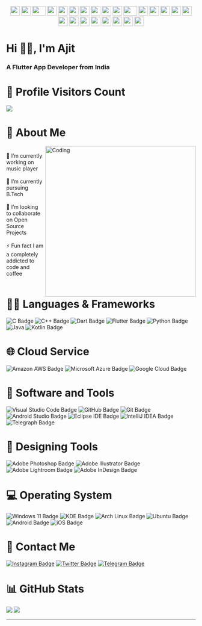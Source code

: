 <div align="center">
    <img src="https://cultofthepartyparrot.com/parrots/hd/githubparrot.gif" width="25" height="25"/>
    <img src="https://cultofthepartyparrot.com/parrots/hd/dadparrot.gif" width="25" height="25"/>
    <img src="https://cultofthepartyparrot.com/parrots/hd/coffeeparrot.gif" width="36" height="25"/>
    <img src="https://cultofthepartyparrot.com/parrots/hd/bluntparrot.gif" width="25" height="25"/>
    <img src="https://cultofthepartyparrot.com/parrots/hd/60fpsparrot.gif" width="25" height="25"/>
    <img src="https://cultofthepartyparrot.com/parrots/hd/flyingmoneyparrot.gif" width="25" height="25"/>
    <img src="https://cultofthepartyparrot.com/parrots/hd/opensourceparrot.gif" width="25" height="25"/>
    <img src="https://cultofthepartyparrot.com/parrots/hd/dealwithitnowparrot.gif" width="25" height="25"/>
    <img src="https://cultofthepartyparrot.com/parrots/hd/hypnoparrotlight.gif" width="25" height="25"/>
    <img src="https://cultofthepartyparrot.com/parrots/hd/ripparrot.gif" width="25" height="25"/>
    <img src="https://cultofthepartyparrot.com/parrots/hd/bikerparrot.gif" width="36" height="25"/>
    <img src="https://cultofthepartyparrot.com/parrots/hd/laptop_parrot.gif" width="25" height="25"/>
    <img src="https://cultofthepartyparrot.com/parrots/hd/everythingsfineparrot.gif" width="25" height="25"/>
    <img src="https://cultofthepartyparrot.com/parrots/hd/levitationparrot.gif" width="25" height="25"/>
    <img src="https://cultofthepartyparrot.com/parrots/hd/meldparrot.gif" width="25" height="25"/>
    <img src="https://cultofthepartyparrot.com/parrots/hd/gentlemanparrot.gif" width="25" height="25"/>
    <img src="https://cultofthepartyparrot.com/parrots/hd/moonwalkingparrot.gif" width="25" height="25"/>
    <img src="https://cultofthepartyparrot.com/parrots/hd/stableparrot.gif" width="25" height="25"/>
    <img src="https://cultofthepartyparrot.com/parrots/hd/scienceparrot.gif" width="25" height="25"/>
    <img src="https://cultofthepartyparrot.com/parrots/hd/pirateparrot.gif" width="25" height="25"/>
    <img src="https://cultofthepartyparrot.com/parrots/hd/footballparrot.gif" width="25" height="25"/>
    <img src="https://cultofthepartyparrot.com/parrots/hd/illuminatiparrot.gif" width="25" height="25"/>
    <img src="https://cultofthepartyparrot.com/parrots/hd/hypnoparrotdark.gif" width="25" height="25"/>
    <img src="https://cultofthepartyparrot.com/parrots/hd/mustacheparrot.gif" width="25" height="25"/>


<h1 align="left">Hi 👋🏻, I'm Ajit</h1>
<h3 align="left">A Flutter App Developer from India</h3>
</div>

# 👀 Profile Visitors Count 
<img src="https://komarev.com/ghpvc/?username=ajilenka30&style=flat-round&color=d2162c&label=VISITORS">

# 💫 About Me 
<img align="right" alt="Coding" width="400" hight="200" src="https://user-images.githubusercontent.com/55389276/140866485-8fb1c876-9a8f-4d6a-98dc-08c4981eaf70.gif">
<br>🔭 I’m currently working on music player<br>
<br>🌱 I’m currently pursuing B.Tech<br>
<br>👯 I’m looking to collaborate on Open Source Projects<br>
<br>⚡ Fun fact I am a completely addicted to code and coffee<br>
<br/>

# 👨‍💻 Languages & Frameworks 
![C Badge](https://img.shields.io/badge/C-A8B9CC?logo=c&logoColor=fff&style=for-the-badge)
![C++ Badge](https://img.shields.io/badge/C%2B%2B-00599C?logo=cplusplus&logoColor=fff&style=for-the-badge)
![Dart Badge](https://img.shields.io/badge/Dart-0175C2?logo=dart&logoColor=fff&style=for-the-badge)
![Flutter Badge](https://img.shields.io/badge/Flutter-02569B?logo=flutter&logoColor=fff&style=for-the-badge)
![Python Badge](https://img.shields.io/badge/Python-3776AB?logo=python&logoColor=fff&style=for-the-badge)
![Java](https://img.shields.io/badge/java-%23ED8B00.svg?style=for-the-badge&logo=java&logoColor=white)
![Kotlin Badge](https://img.shields.io/badge/Kotlin-7F52FF?logo=kotlin&logoColor=fff&style=for-the-badge)

# 🌐 Cloud Service 
![Amazon AWS Badge](https://img.shields.io/badge/Amazon%20AWS-232F3E?logo=amazonaws&logoColor=fff&style=for-the-badge)
![Microsoft Azure Badge](https://img.shields.io/badge/Microsoft%20Azure-0078D4?logo=microsoftazure&logoColor=fff&style=for-the-badge)
![Google Cloud Badge](https://img.shields.io/badge/Google%20Cloud-4285F4?logo=googlecloud&logoColor=fff&style=for-the-badge)

# 🔧 Software and Tools 
![Visual Studio Code Badge](https://img.shields.io/badge/Visual%20Studio%20Code-007ACC?logo=visualstudiocode&logoColor=fff&style=for-the-badge)
![GitHub Badge](https://img.shields.io/badge/GitHub-181717?logo=github&logoColor=fff&style=for-the-badge)
![Git Badge](https://img.shields.io/badge/Git-F05032?logo=git&logoColor=fff&style=for-the-badge)
![Android Studio Badge](https://img.shields.io/badge/Android%20Studio-3DDC84?logo=androidstudio&logoColor=fff&style=for-the-badge)
![Eclipse IDE Badge](https://img.shields.io/badge/Eclipse%20IDE-2C2255?logo=eclipseide&logoColor=fff&style=for-the-badge)
![IntelliJ IDEA Badge](https://img.shields.io/badge/IntelliJ%20IDEA-000?logo=intellijidea&logoColor=fff&style=for-the-badge)
![Telegraph Badge](https://img.shields.io/badge/Telegraph-FAFAFA?logo=telegraph&logoColor=000&style=for-the-badge)

# 🎨 Designing Tools 
![Adobe Photoshop Badge](https://img.shields.io/badge/Adobe%20Photoshop-31A8FF?logo=adobephotoshop&logoColor=fff&style=for-the-badge)
![Adobe Illustrator Badge](https://img.shields.io/badge/Adobe%20Illustrator-FF9A00?logo=adobeillustrator&logoColor=fff&style=for-the-badge)
![Adobe Lightroom Badge](https://img.shields.io/badge/Adobe%20Lightroom-31A8FF?logo=adobelightroom&logoColor=fff&style=for-the-badge)
![Adobe InDesign Badge](https://img.shields.io/badge/Adobe%20InDesign-F36?logo=adobeindesign&logoColor=fff&style=for-the-badge)

# 💻 Operating System 
![Windows 11 Badge](https://img.shields.io/badge/Windows%2011-0078D4?logo=windows11&logoColor=fff&style=for-the-badge)
![KDE Badge](https://img.shields.io/badge/KDE-1D99F3?logo=kde&logoColor=fff&style=for-the-badge)
![Arch Linux Badge](https://img.shields.io/badge/Arch%20Linux-1793D1?logo=archlinux&logoColor=fff&style=for-the-badge)
![Ubuntu Badge](https://img.shields.io/badge/Ubuntu-E95420?logo=ubuntu&logoColor=fff&style=for-the-badge)
![Android Badge](https://img.shields.io/badge/Android-3DDC84?logo=android&logoColor=fff&style=for-the-badge)
![iOS Badge](https://img.shields.io/badge/iOS-000?logo=ios&logoColor=fff&style=for-the-badge)

# 📱 Contact Me 
[![Instagram Badge](https://img.shields.io/badge/Instagram-E4405F?logo=instagram&logoColor=fff&style=for-the-badge)](https://instagram.com/ajitlenka30) 
[![Twitter Badge](https://img.shields.io/badge/Twitter-1DA1F2?logo=twitter&logoColor=fff&style=for-the-badge)](https://twitter.com/ajitlenka30) 
[![Telegram Badge](https://img.shields.io/badge/Telegram-26A5E4?logo=telegram&logoColor=fff&style=for-the-badge)](https://t.me/ajitlenka30)

# 📊 GitHub Stats 
<img src="https://github-readme-stats-eight-theta.vercel.app/api?username=ajitlenka30&show_icons=true&theme=nightowl&include_all_commits=true&count_private=true"/>
<img src="https://github-readme-stats-eight-theta.vercel.app/api/top-langs/?username=ajitlenka30&layout=compact&langs_count=8&theme=nightowl"/>

---
<!-- Proudly created with Simple Badges ( https://badges.pages.dev ) -->
